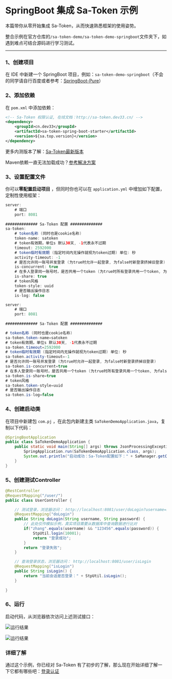 # SpringBoot 集成 Sa-Token 示例

本篇带你从零开始集成 Sa-Token，从而快速熟悉框架的使用姿势。

整合示例在官方仓库的`/sa-token-demo/sa-token-demo-springboot`文件夹下，如遇到难点可结合源码进行学习测试。

---

### 1、创建项目
在 IDE 中新建一个 SpringBoot 项目，例如：`sa-token-demo-springboot`（不会的同学请自行百度或者参考：[SpringBoot-Pure](https://gitee.com/click33/springboot-pure)）


### 2、添加依赖
在 `pom.xml` 中添加依赖：

``` xml 
<!-- Sa-Token 权限认证, 在线文档：http://sa-token.dev33.cn/ -->
<dependency>
	<groupId>cn.dev33</groupId>
	<artifactId>sa-token-spring-boot-starter</artifactId>
	<version>${sa.top.version}</version>
</dependency>
```
更多内测版本了解：[Sa-Token最新版本](https://gitee.com/dromara/sa-token/blob/dev/sa-token-doc/start/new-version.md)

Maven依赖一直无法加载成功？[参考解决方案](https://sa-token.dev33.cn/doc.html#/start/maven-pull)

### 3、设置配置文件
你可以**零配置启动项目** ，但同时你也可以在 `application.yml` 中增加如下配置，定制性使用框架：

<!------------------------------ tabs:start ------------------------------>

<!------------- tab:application.yml 风格  ------------->
``` java
server:
	# 端口
    port: 8081
	
############## Sa-Token 配置 ############## 
sa-token: 
	# token名称 (同时也是cookie名称)
	token-name: satoken
	# token有效期，单位s 默认30天, -1代表永不过期 
	timeout: 2592000
	# token临时有效期 (指定时间内无操作就视为token过期) 单位: 秒
	activity-timeout: -1
	# 是否允许同一账号并发登录 (为true时允许一起登录, 为false时新登录挤掉旧登录) 
	is-concurrent: true
	# 在多人登录同一账号时，是否共用一个token (为true时所有登录共用一个token, 为false时每次登录新建一个token) 
	is-share: true
	# token风格
	token-style: uuid
	# 是否输出操作日志 
	is-log: false
```

<!------------- tab:application.properties 风格  ------------->
``` java
server:
	# 端口
    port: 8081
	
############## Sa-Token 配置 ############## 

# token名称 (同时也是cookie名称)
sa-token.token-name=satoken
# token有效期，单位s 默认30天, -1代表永不过期 
sa-token.timeout=2592000
# token临时有效期 (指定时间内无操作就视为token过期) 单位: 秒
sa-token.activity-timeout=-1
# 是否允许同一账号并发登录 (为true时允许一起登录, 为false时新登录挤掉旧登录) 
sa-token.is-concurrent=true
# 在多人登录同一账号时，是否共用一个token (为true时所有登录共用一个token, 为false时每次登录新建一个token) 
sa-token.is-share=true
# token风格
sa-token.token-style=uuid
# 是否输出操作日志 
sa-token.is-log=false
```

<!---------------------------- tabs:end ------------------------------>


### 4、创建启动类
在项目中新建包 `com.pj` ，在此包内新建主类 `SaTokenDemoApplication.java`，复制以下代码：

``` java
@SpringBootApplication
public class SaTokenDemoApplication {
	public static void main(String[] args) throws JsonProcessingException {
		SpringApplication.run(SaTokenDemoApplication.class, args);
		System.out.println("启动成功：Sa-Token配置如下：" + SaManager.getConfig());
	}
}
```

### 5、创建测试Controller
``` java
@RestController
@RequestMapping("/user/")
public class UserController {

	// 测试登录，浏览器访问： http://localhost:8081/user/doLogin?username=zhang&password=123456
	@RequestMapping("doLogin")
	public String doLogin(String username, String password) {
		// 此处仅作模拟示例，真实项目需要从数据库中查询数据进行比对 
		if("zhang".equals(username) && "123456".equals(password)) {
			StpUtil.login(10001);
			return "登录成功";
		}
		return "登录失败";
	}

	// 查询登录状态，浏览器访问： http://localhost:8081/user/isLogin
	@RequestMapping("isLogin")
	public String isLogin() {
		return "当前会话是否登录：" + StpUtil.isLogin();
	}
	
}
```

### 6、运行
启动代码，从浏览器依次访问上述测试接口：

![运行结果](https://oss.dev33.cn/sa-token/doc/test-do-login.png)

![运行结果](https://oss.dev33.cn/sa-token/doc/test-is-login.png)

<!-- 
### 普通Spring环境
普通spring环境与springboot环境大体无异，只不过需要在项目根目录手动创建配置文件`sa-token.properties`来完成配置 
-->


### 详细了解
通过这个示例，你已经对 Sa-Token 有了初步的了解，那么现在开始详细了解一下它都有哪些吧：[登录认证](/use/login-auth) 







